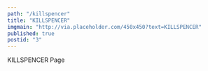 ```yaml
---
path: "/killspencer"
title: "KILLSPENCER"
imgmain: "http://via.placeholder.com/450x450?text=KILLSPENCER"
published: true
postid: "3"
---
```


KILLSPENCER Page

